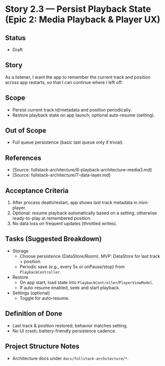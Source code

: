 # Story 2.3 — Persist Playback State (Epic 2: Media Playback & Player UX)

## Status
- Draft

## Story
As a listener,
I want the app to remember the current track and position across app restarts,
so that I can continue where I left off.

## Scope
- Persist current track id/metadata and position periodically.
- Restore playback state on app launch; optional auto-resume (setting).

## Out of Scope
- Full queue persistence (basic last queue only if trivial).

## References
- [Source: fullstack-architecture/8-playback-architecture-media3.md]
- [Source: fullstack-architecture/7-data-layer.md]

## Acceptance Criteria
1) After process death/restart, app shows last track metadata in mini-player.
2) Optional: resume playback automatically based on a setting; otherwise ready-to-play at remembered position.
3) No data loss on frequent updates (throttled writes).

## Tasks (Suggested Breakdown)
- Storage
  - Choose persistence (DataStore/Room). MVP: DataStore for last track + position.
  - Periodic save (e.g., every 5s or onPause/stop) from `PlaybackController`.
- Restore
  - On app start, load state into `PlaybackController`/`PlayerViewModel`.
  - If auto-resume enabled, seek and start playback.
- Settings (optional)
  - Toggle for auto-resume.

## Definition of Done
- Last track & position restored; behavior matches setting.
- No UI crash; battery-friendly persistence cadence.

## Project Structure Notes
- Architecture docs under `docs/fullstack-architecture/*`.
